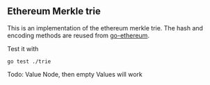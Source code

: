 ## Ethereum Merkle trie

This is an implementation of the ethereum merkle trie. The hash and encoding methods are reused from [go-ethereum](https://github.com/ethereum/go-ethereum).

Test it with
```
go test ./trie
```

Todo:
Value Node, then empty Values will work

